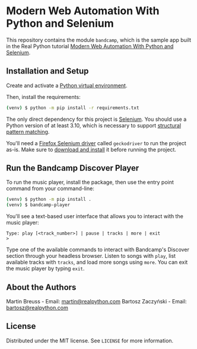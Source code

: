 # Modern Web Automation With Python and Selenium

This repository contains the module `bandcamp`, which is the sample app built in the Real Python tutorial [Modern Web Automation With Python and Selenium](https://realpython.com/modern-web-automation-with-python-and-selenium/).

## Installation and Setup

Create and activate a [Python virtual environment](https://realpython.com/python-virtual-environments-a-primer/).

Then, install the requirements:

```sh
(venv) $ python -m pip install -r requirements.txt
```

The only direct dependency for this project is [Selenium](https://selenium-python.readthedocs.io/). You should use a Python version of at least 3.10, which is necessary to support [structural pattern matching](https://realpython.com/structural-pattern-matching/).

You'll need a [Firefox Selenium driver](https://selenium-python.readthedocs.io/installation.html#drivers) called `geckodriver` to run the project as-is. Make sure to [download and install](https://github.com/mozilla/geckodriver/releases) it before running the project.

## Run the Bandcamp Discover Player

To run the music player, install the package, then use the entry point command from your command-line:

```sh
(venv) $ python -m pip install .
(venv) $ bandcamp-player
```

You'll see a text-based user interface that allows you to interact with the music player:

```
Type: play [<track_number>] | pause | tracks | more | exit
>
```

Type one of the available commands to interact with Bandcamp's Discover section through your headless browser. Listen to songs with `play`, list available tracks with `tracks`, and load more songs using `more`. You can exit the music player by typing `exit`.

## About the Authors

Martin Breuss - Email: martin@realpython.com
Bartosz Zaczyński - Email: bartosz@realpython.com

## License

Distributed under the MIT license. See `LICENSE` for more information.
